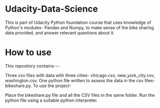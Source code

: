 # Udacity-Data-Science
This is part of Udacity Python foundation course that uses knowledge of Python's modules- Pandas and Numpy, to make sense of the bike sharing data provided, and answer relevant questions about it.


# How to use
This repository contains---

Three csv files with data with three cities- chicago.csv, new_york_city.csv, washington.csv.
One python file written to assess the data in the csv files- bikeshare.py.
To use the project-

Place the bikeshare.py file and all the CSV files in the same folder.
Run the python file using a suitable python interpreter.


